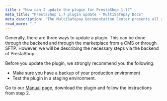```yaml
---
title : "How can I update the plugin for PrestaShop 1.7?"
meta_title: "PrestaShop 1.7 plugin update - MultiSafepay Docs"
meta_description: "The MultiSafepay Documentation Center presents all relevant information about our Plugins and API. You can also find support pages for payment methods, tools and general questions as well as the contact details of our Support and Integration Teams."
read_more: "."
---
```


Generally, there are three ways to update a plugin. This can be done through the backend and through the marketplace from a CMS or through SFTP. However, we will be describing the necessary steps via the backend of PrestaShop.

Before you update the plugin, we strongly recommend you the following:

* Make sure you have a backup of your production environment
* Test the plugin in a staging environment.

Go to our [Manual](/integrations/ecommerce-integrations/prestashop-1-7/#manual) page, download the plugin and follow the instructions from step 2.